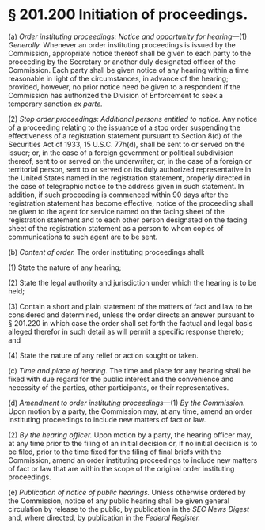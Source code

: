 # § 201.200   Initiation of proceedings.

(a) *Order instituting proceedings: Notice and opportunity for hearing*—(1) *Generally.* Whenever an order instituting proceedings is issued by the Commission, appropriate notice thereof shall be given to each party to the proceeding by the Secretary or another duly designated officer of the Commission. Each party shall be given notice of any hearing within a time reasonable in light of the circumstances, in advance of the hearing; provided, however, no prior notice need be given to a respondent if the Commission has authorized the Division of Enforcement to seek a temporary sanction *ex parte.*

(2) *Stop order proceedings: Additional persons entitled to notice.* Any notice of a proceeding relating to the issuance of a stop order suspending the effectiveness of a registration statement pursuant to Section 8(d) of the Securities Act of 1933, 15 U.S.C. 77h(d), shall be sent to or served on the issuer; or, in the case of a foreign government or political subdivision thereof, sent to or served on the underwriter; or, in the case of a foreign or territorial person, sent to or served on its duly authorized representative in the United States named in the registration statement, properly directed in the case of telegraphic notice to the address given in such statement. In addition, if such proceeding is commenced within 90 days after the registration statement has become effective, notice of the proceeding shall be given to the agent for service named on the facing sheet of the registration statement and to each other person designated on the facing sheet of the registration statement as a person to whom copies of communications to such agent are to be sent.


(b) *Content of order.* The order instituting proceedings shall: 


(1) State the nature of any hearing; 


(2) State the legal authority and jurisdiction under which the hearing is to be held; 


(3) Contain a short and plain statement of the matters of fact and law to be considered and determined, unless the order directs an answer pursuant to § 201.220 in which case the order shall set forth the factual and legal basis alleged therefor in such detail as will permit a specific response thereto; and 


(4) State the nature of any relief or action sought or taken.


(c) *Time and place of hearing.* The time and place for any hearing shall be fixed with due regard for the public interest and the convenience and necessity of the parties, other participants, or their representatives.


(d) *Amendment to order instituting proceedings*—(1) *By the Commission.* Upon motion by a party, the Commission may, at any time, amend an order instituting proceedings to include new matters of fact or law.


(2) *By the hearing officer.* Upon motion by a party, the hearing officer may, at any time prior to the filing of an initial decision or, if no initial decision is to be filed, prior to the time fixed for the filing of final briefs with the Commission, amend an order instituting proceedings to include new matters of fact or law that are within the scope of the original order instituting proceedings.


(e) *Publication of notice of public hearings.* Unless otherwise ordered by the Commission, notice of any public hearing shall be given general circulation by release to the public, by publication in the *SEC News Digest* and, where directed, by publication in the _Federal Register._

